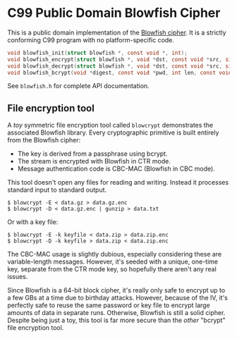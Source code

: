 # C99 Public Domain Blowfish Cipher

This is a public domain implementation of the [Blowfish cipher][bfsh].
It is a strictly conforming C99 program with no platform-specific code.

~~~c
void blowfish_init(struct blowfish *, const void *, int);
void blowfish_encrypt(struct blowfish *, void *dst, const void *src, size_t);
void blowfish_decrypt(struct blowfish *, void *dst, const void *src, size_t);
void blowfish_bcrypt(void *digest, const void *pwd, int len, const void *salt, int cost);
~~~

See `blowfish.h` for complete API documentation.

## File encryption tool

A *toy* symmetric file encryption tool called `blowcrypt` demonstrates
the associated Blowfish library. Every cryptographic primitive is built
entirely from the Blowfish cipher:

* The key is derived from a passphrase using bcrypt.
* The stream is encrypted with Blowfish in CTR mode.
* Message authentication code is CBC-MAC (Blowfish in CBC mode).

This tool doesn't open any files for reading and writing. Instead it
processes standard input to standard output.

    $ blowcrypt -E < data.gz > data.gz.enc
    $ blowcrypt -D < data.gz.enc | gunzip > data.txt

Or with a key file:

    $ blowcrypt -E -k keyfile < data.zip > data.zip.enc
    $ blowcrypt -D -k keyfile > data.zip < data.zip.enc

The CBC-MAC usage is slightly dubious, especially considering these are
variable-length messages. However, it's seeded with a unique, one-time
key, separate from the CTR mode key, so hopefully there aren't any real
issues.

Since Blowfish is a 64-bit block cipher, it's really only safe to
encrypt up to a few GBs at a time due to birthday attacks. However,
because of the IV, it's perfectly safe to reuse the same password or key
file to encrypt large amounts of data in separate runs. Otherwise,
Blowfish is still a solid cipher. Despite being just a toy, this tool is
far more secure than the *other* "bcrypt" file encryption tool.


[bfsh]: https://www.schneier.com/academic/blowfish/
